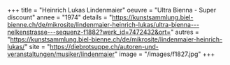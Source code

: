 +++
title = "Heinrich Lukas Lindenmaier"
oeuvre = "Ultra Bienna - Super discount"
annee = "1974"
details = "https://kunstsammlung.biel-bienne.ch/de/mikrosite/lindenmaier-heinrich-lukas/ultra-bienna---nelkenstrasse---sequenz-f1882?werk_id=7472432&ort="
autres = "https://kunstsammlung.biel-bienne.ch/de/mikrosite/lindenmaier-heinrich-lukas/"
site = "https://diebrotsuppe.ch/autoren-und-veranstaltungen/musiker/lindenmaier"
image = "/images/f1827.jpg"
+++
